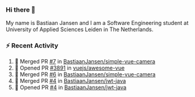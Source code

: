 ### Hi there 👋

My name is Bastiaan Jansen and I am a Software Engineering student at University of Applied Sciences Leiden in The Netherlands. 

### ⚡ Recent Activity
<!--START_SECTION:activity-->
1. 🎉 Merged PR [#7](https://github.com/BastiaanJansen/simple-vue-camera/pull/7) in [BastiaanJansen/simple-vue-camera](https://github.com/BastiaanJansen/simple-vue-camera)
2. 💪 Opened PR [#3891](https://github.com/vuejs/awesome-vue/pull/3891) in [vuejs/awesome-vue](https://github.com/vuejs/awesome-vue)
3. 🎉 Merged PR [#6](https://github.com/BastiaanJansen/simple-vue-camera/pull/6) in [BastiaanJansen/simple-vue-camera](https://github.com/BastiaanJansen/simple-vue-camera)
4. 🎉 Merged PR [#4](https://github.com/BastiaanJansen/jwt-java/pull/4) in [BastiaanJansen/jwt-java](https://github.com/BastiaanJansen/jwt-java)
5. 💪 Opened PR [#4](https://github.com/BastiaanJansen/jwt-java/pull/4) in [BastiaanJansen/jwt-java](https://github.com/BastiaanJansen/jwt-java)
<!--END_SECTION:activity-->

<!--
**BastiaanJansen/BastiaanJansen** is a ✨ _special_ ✨ repository because its `README.md` (this file) appears on your GitHub profile.

Here are some ideas to get you started:

- 🔭 I’m currently working on ...
- 🌱 I’m currently learning ...
- 👯 I’m looking to collaborate on ...
- 🤔 I’m looking for help with ...
- 💬 Ask me about ...
- 📫 How to reach me: ...
- 😄 Pronouns: ...
- ⚡ Fun fact: ...
-->
